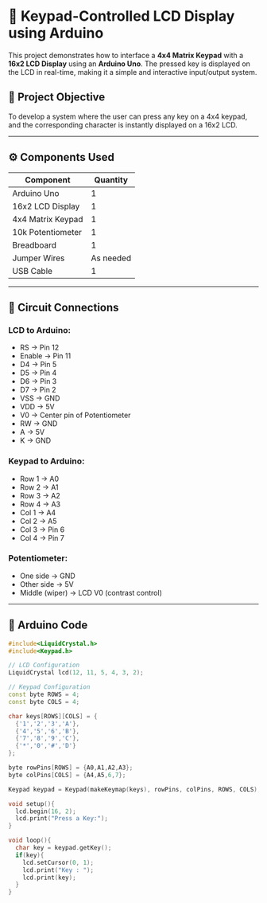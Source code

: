 # 🔢 Keypad-Controlled LCD Display using Arduino

This project demonstrates how to interface a **4x4 Matrix Keypad** with a **16x2 LCD Display** using an **Arduino Uno**. The pressed key is displayed on the LCD in real-time, making it a simple and interactive input/output system.

## 🧠 Project Objective

To develop a system where the user can press any key on a 4x4 keypad, and the corresponding character is instantly displayed on a 16x2 LCD.

---

## ⚙️ Components Used

| Component            | Quantity |
|----------------------|----------|
| Arduino Uno          | 1        |
| 16x2 LCD Display     | 1        |
| 4x4 Matrix Keypad    | 1        |
| 10k Potentiometer    | 1        |
| Breadboard           | 1        |
| Jumper Wires         | As needed |
| USB Cable            | 1        |

---

## 🔌 Circuit Connections

### LCD to Arduino:
- RS → Pin 12  
- Enable → Pin 11  
- D4 → Pin 5  
- D5 → Pin 4  
- D6 → Pin 3  
- D7 → Pin 2  
- VSS → GND  
- VDD → 5V  
- V0 → Center pin of Potentiometer  
- RW → GND  
- A → 5V  
- K → GND  

### Keypad to Arduino:
- Row 1 → A0  
- Row 2 → A1  
- Row 3 → A2  
- Row 4 → A3  
- Col 1 → A4  
- Col 2 → A5  
- Col 3 → Pin 6  
- Col 4 → Pin 7  

### Potentiometer:
- One side → GND  
- Other side → 5V  
- Middle (wiper) → LCD V0 (contrast control)

---

## 🧾 Arduino Code

```cpp
#include<LiquidCrystal.h>
#include<Keypad.h>

// LCD Configuration
LiquidCrystal lcd(12, 11, 5, 4, 3, 2);

// Keypad Configuration
const byte ROWS = 4;
const byte COLS = 4;

char keys[ROWS][COLS] = {
  {'1','2','3','A'},
  {'4','5','6','B'},
  {'7','8','9','C'},
  {'*','0','#','D'}
};

byte rowPins[ROWS] = {A0,A1,A2,A3};
byte colPins[COLS] = {A4,A5,6,7};

Keypad keypad = Keypad(makeKeymap(keys), rowPins, colPins, ROWS, COLS);

void setup(){
  lcd.begin(16, 2);
  lcd.print("Press a Key:");
}

void loop(){
  char key = keypad.getKey();
  if(key){
    lcd.setCursor(0, 1);
    lcd.print("Key : ");
    lcd.print(key);
  }
}
